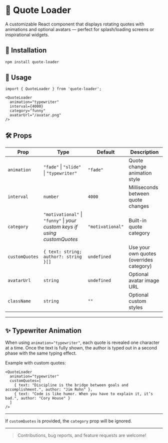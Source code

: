 # 📜 Quote Loader

A customizable React component that displays rotating quotes with animations and optional avatars — perfect for splash/loading screens or inspirational widgets.

## 🚀 Installation

```bash
npm install quote-loader
```

## 🧠 Usage

```tsx
import { QuoteLoader } from 'quote-loader';

<QuoteLoader
  animation="typewriter"
  interval={4000}
  category="funny"
  avatarUrl="/avatar.png"
/>
```

## 🛠️ Props

| Prop           | Type                                                                      | Default          | Description                              |
| -------------- | ------------------------------------------------------------------------- | ---------------- | ---------------------------------------- |
| `animation`    | `"fade"` \| `"slide"` \| `"typewriter"`                                   | `"fade"`         | Quote change animation style             |
| `interval`     | `number`                                                                  | `4000`           | Milliseconds between quote changes       |
| `category`     | `"motivational"` \| `"funny"` \| *your custom keys if using customQuotes* | `"motivational"` | Built-in quote category                  |
| `customQuotes` | `{ text: string; author?: string }[]`                                     | `undefined`      | Use your own quotes (overrides category) |
| `avatarUrl`    | `string`                                                                  | `undefined`      | Optional avatar image URL                |
| `className`    | `string`                                                                  | `""`             | Optional custom styles                   |

---

## ✨ Typewriter Animation

When using `animation="typewriter"`, each quote is revealed one character at a time. Once the text is fully shown, the author is typed out in a second phase with the same typing effect.

Example with custom quotes:

```tsx
<QuoteLoader
  animation="typewriter"
  customQuotes=[
    { text: "Discipline is the bridge between goals and accomplishment.", author: "Jim Rohn" },
    { text: "Code is like humor. When you have to explain it, it’s bad.", author: "Cory House" }
  ]
/>
```

---

If `customQuotes` is provided, the `category` prop will be ignored.

---

> Contributions, bug reports, and feature requests are welcome!
